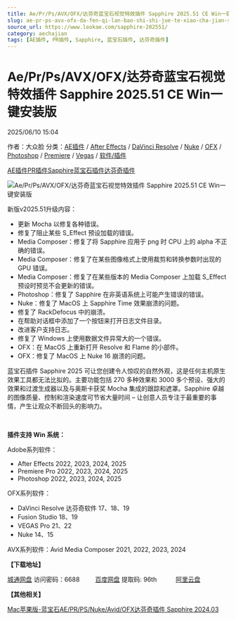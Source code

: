 ```yaml
---
title: Ae/Pr/Ps/AVX/OFX/达芬奇蓝宝石视觉特效插件 Sapphire 2025.51 CE Win一键安装版
slug: ae-pr-ps-avx-ofx-da-fen-qi-lan-bao-shi-shi-jue-te-xiao-cha-jian-sapphire-2025-51-ce-winyi-jian-an-zhuang-ban
source_url: https://www.lookae.com/sapphire-202551/
category: aechajian
tags: [AE插件, PR插件, Sapphire, 蓝宝石插件, 达芬奇插件]
---
```

# Ae/Pr/Ps/AVX/OFX/达芬奇蓝宝石视觉特效插件 Sapphire 2025.51 CE Win一键安装版

2025/06/10 15:04

作者：大众脸
分类：[AE插件](https://www.lookae.com/after-effects/aechajian/) / [After Effects](https://www.lookae.com/after-effects/) / [DaVinci Resolve](https://www.lookae.com/qitarjcj/resolvezy/) / [Nuke](https://www.lookae.com/qitarjcj/nukezy/) / [OFX](https://www.lookae.com/qitarjcj/ofxzy/) / [Photoshop](https://www.lookae.com/qitarjcj/pszy/) / [Premiere](https://www.lookae.com/qitarjcj/premierezy/) / [Vegas](https://www.lookae.com/qitarjcj/vegaszy/) / [软件/插件](https://www.lookae.com/qitarjcj/)

[AE插件](https://www.lookae.com/tag/ae%e6%8f%92%e4%bb%b6/)[PR插件](https://www.lookae.com/tag/pr%e6%8f%92%e4%bb%b6/)[Sapphire](https://www.lookae.com/tag/sapphire/)[蓝宝石插件](https://www.lookae.com/tag/%e8%93%9d%e5%ae%9d%e7%9f%b3%e6%8f%92%e4%bb%b6/)[达芬奇插件](https://www.lookae.com/tag/%e8%be%be%e8%8a%ac%e5%a5%87%e6%8f%92%e4%bb%b6/)

![Ae/Pr/Ps/AVX/OFX/达芬奇蓝宝石视觉特效插件 Sapphire 2025.51 CE Win一键安装版](https://www.lookae.com/wp-content/uploads/2024/11/Sapphire-2025.jpg "Ae/Pr/Ps/AVX/OFX/达芬奇蓝宝石视觉特效插件 Sapphire 2025.51 CE Win一键安装版-LookAE.com")

新版v2025.51升级内容：

* 更新 Mocha 以修复各种错误。
* 修复了阻止某些 S\_Effect 预设加载的错误。
* Media Composer：修复了将 Sapphire 应用于 png 时 CPU 上的 alpha 不正确的错误。
* Media Composer：修复了在某些图像格式上使用裁剪和转换参数时出现的 GPU 错误。
* Media Composer：修复了在某些版本的 Media Composer 上加载 S\_Effect 预设时预览不会更新的错误。
* Photoshop：修复了 Sapphire 在非英语系统上可能产生错误的错误。
* Nuke：修复了 MacOS 上 Sapphire Time 效果崩溃的问题。
* 修复了 RackDefocus 中的崩溃。
* 在帮助对话框中添加了一个按钮来打开日志文件目录。
* 改进客户支持日志。
* 修复了 Windows 上使用数据文件异常大的一个错误。
* OFX：在 MacOS 上重新打开 Resolve 和 Flame 的小部件。
* OFX：修复了 MacOS 上 Nuke 16 崩溃的问题。

蓝宝石插件 Sapphire 2025 可让您创建令人惊叹的自然外观，这是任何主机原生效果工具都无法比拟的。主要功能包括 270 多种效果和 3000 多个预设、强大的效果和过渡生成器以及与奥斯卡获奖 Mocha 集成的跟踪和遮罩。Sapphire 卓越的图像质量、控制和渲染速度可节省大量时间 – 让创意人员专注于最重要的事情，产生让观众不断回头的影响力。

[﻿](https://cloud.video.taobao.com/play/u/null/p/1/e/6/t/1/435811159933.mp4)

**插件支持 Win 系统：**

Adobe系列软件：

* After Effects 2022, 2023, 2024, 2025
* Premiere Pro 2022, 2023, 2024, 2025
* Photoshop 2022, 2023, 2024, 2025

OFX系列软件：

* DaVinci Resolve 达芬奇软件 17、18、19
* Fusion Studio 18、19
* VEGAS Pro 21、22
* Nuke 14、15

AVX系列软件：Avid Media Composer 2021, 2022, 2023, 2024

**【下载地址】**

[城通网盘](https://url70.ctfile.com/f/2827370-1514660068-603d54?p=4431) 访问密码：6688         [百度网盘](https://pan.baidu.com/s/1d94sHxjhLE0zFG-NI3fUnQ?pwd=96th) 提取码: 96th           [阿里云盘](https://www.alipan.com/s/Sjxfm6UAN8v)

**【其他相关】**

[Mac苹果版-蓝宝石AE/PR/PS/Nuke/Avid/OFX达芬奇插件 Sapphire 2024.03](https://www.lookae.com/sapphire-2024-mac/)
